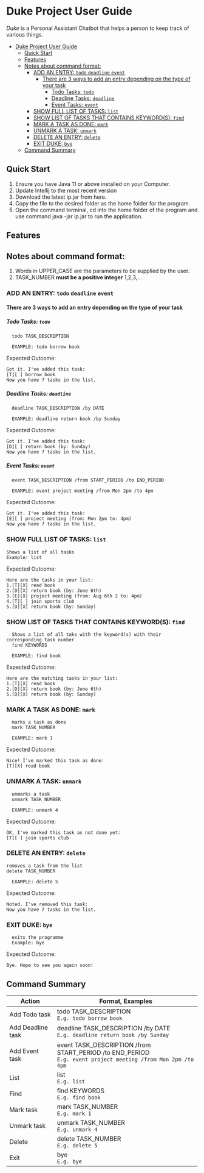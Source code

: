# Duke Project User Guide

_Duke_ is a Personal Assistant Chatbot that helps a person to keep track of various things.

<!-- TOC -->
* [Duke Project User Guide](#duke-project-user-guide)
  * [Quick Start](#quick-start)
  * [Features](#features)
  * [Notes about command format:](#notes-about-command-format-)
    * [ADD AN ENTRY: ```todo``` ```deadline``` ```event```](#add-an-entry--todo-deadline-event)
      * [There are 3 ways to add an entry depending on the type of your task](#there-are-3-ways-to-add-an-entry-depending-on-the-type-of-your-task)
        * [Todo Tasks: ```todo```](#todo-tasks--todo)
        * [Deadline Tasks: ```deadline```](#deadline-tasks--deadline)
        * [Event Tasks: ```event```](#event-tasks--event)
    * [SHOW FULL LIST OF TASKS: ```list```](#show-full-list-of-tasks--list)
    * [SHOW LIST OF TASKS THAT CONTAINS KEYWORD(S): ```find```](#show-list-of-tasks-that-contains-keyword--s---find)
    * [MARK A TASK AS DONE: ```mark```](#mark-a-task-as-done--mark)
    * [UNMARK A TASK: ```unmark```](#unmark-a-task--unmark)
    * [DELETE AN ENTRY: ```delete```](#delete-an-entry--delete)
    * [EXIT DUKE: ```bye```](#exit-duke--bye)
  * [Command Summary](#command-summary)
<!-- TOC -->

## Quick Start

1. Ensure you have Java 11 or above installed on your Computer.
2. Update Intellij to the most recent version
3. Download the latest ip.jar from here.
4. Copy the file to the desired folder as the home folder for the program.
5. Open the command terminal, cd into the home folder of the program and use command java -jar ip.jar to run the application.

## Features

## Notes about command format:

1. Words in UPPER_CASE are the parameters to be supplied by the user.
2. TASK_NUMBER **must be a positive integer** 1,2,3,...


### ADD AN ENTRY: ```todo``` ```deadline``` ```event```

#### There are 3 ways to add an entry depending on the type of your task

##### Todo Tasks: ```todo```
      todo TASK_DESCRIPTION
      
      EXAMPLE: todo borrow book

Expected Outcome:<br/>

```Got it. I've added this task:``` <br/>
```[T][ ] borrow book``` <br/>
```Now you have 7 tasks in the list.```



##### Deadline Tasks: ```deadline```
      deadline TASK_DESCRIPTION /by DATE

      EXAMPLE: deadline return book /by Sunday

Expected Outcome:<br/>

```Got it. I've added this task:``` <br/>
```[D][ ] return book (by: Sunday)``` <br/>
```Now you have 7 tasks in the list.```

##### Event Tasks: ```event```
      event TASK_DESCRIPTION /from START_PERIOD /to END_PERIOD
      
      EXAMPLE: event project meeting /from Mon 2pm /to 4pm

Expected Outcome:<br/>

```Got it. I've added this task:``` <br/>
```[E][ ] project meeting (from: Mon 2pm to: 4pm)``` <br/>
```Now you have 7 tasks in the list.```


### SHOW FULL LIST OF TASKS: ```list```

    Shows a list of all tasks
    Example: list

Expected Outcome:<br/>

```Here are the tasks in your list:``` <br/>
```1.[T][X] read book```<br/>
```2.[D][X] return book (by: June 6th)```<br/>
```3.[E][X] project meeting (from: Aug 6th 2 to: 4pm)```<br/>
```4.[T][ ] join sports club```<br/>
```5.[D][X] return book (by: Sunday)```



### SHOW LIST OF TASKS THAT CONTAINS KEYWORD(S): ```find```
      Shows a list of all taks with the keyword(s) with their corresponding task number
      find KEYWORDS

      EXAMPLE: find book

Expected Outcome:<br/>

```Here are the matching tasks in your list:```<br/>
```1.[T][X] read book```<br/>
```2.[D][X] return book (by: June 6th)```<br/>
```5.[D][X] return book (by: Sunday)```


### MARK A TASK AS DONE: ```mark```
      marks a task as done
      mark TASK_NUMBER
      
      EXAMPLE: mark 1

Expected Outcome:<br/>

```Nice! I've marked this task as done:```<br/>
```[T][X] read book```

### UNMARK A TASK: ```unmark```
      unmarks a task
      unmark TASK_NUMBER
      
      EXAMPLE: unmark 4

Expected Outcome:<br/>

```OK, I've marked this task as not done yet:```<br/>
```[T][ ] join sports club```

### DELETE AN ENTRY: ```delete```
    removes a task from the list
    delete TASK_NUMBER
      
      EXAMPLE: delete 5

Expected Outcome:<br/>

```Noted. I've removed this task:```<br/>
```Now you have 7 tasks in the list.```


### EXIT DUKE: ```bye```
      exits the programme
      Example: bye

Expected Outcome:<br/>

```Bye. Hope to see you again soon!```<br/>

## Command Summary

| Action            | Format, Examples                                                                                                      |
|-------------------|-----------------------------------------------------------------------------------------------------------------------|
| Add Todo task     | todo TASK_DESCRIPTION<br/>``` E.g. todo borrow book ```                                                               |
| Add Deadline task | deadline TASK_DESCRIPTION /by DATE<br/>``` E.g. deadline return book /by Sunday ```                                   |
| Add Event task    | event TASK_DESCRIPTION /from START_PERIOD /to END_PERIOD<br/>``` E.g. event project meeting /from Mon 2pm /to 4pm ``` |
| List              | list<br/>``` E.g. list ```                                                                                            |
| Find              | find KEYWORDS<br/>``` E.g. find book ```                                                                              |
| Mark task         | mark TASK_NUMBER<br/>``` E.g. mark 1 ```                                                                              |
| Unmark task       | unmark TASK_NUMBER<br/>``` E.g. unmark 4 ```                                                                          |
| Delete            | delete TASK_NUMBER<br/>``` E.g. delete 5 ```                                                                          |
| Exit              | bye<br/>``` E.g. bye ```                                                                                                 |










